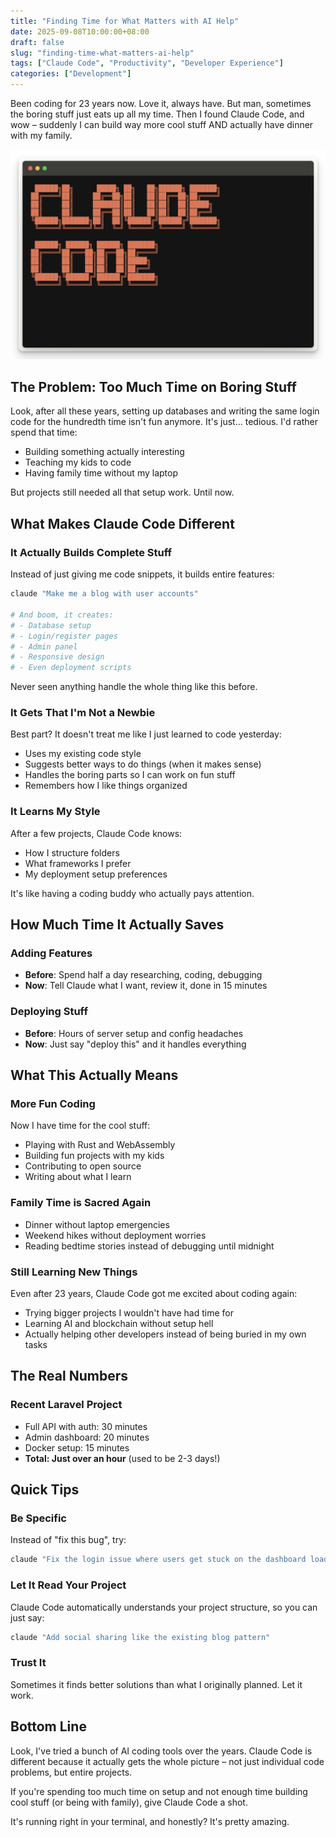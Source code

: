 ```yaml
---
title: "Finding Time for What Matters with AI Help"
date: 2025-09-08T10:00:00+08:00
draft: false
slug: "finding-time-what-matters-ai-help"
tags: ["Claude Code", "Productivity", "Developer Experience"]
categories: ["Development"]
---
```


Been coding for 23 years now. Love it, always have. But man, sometimes the boring stuff just eats up all my time. Then I found Claude Code, and wow – suddenly I can build way more cool stuff AND actually have dinner with my family.

![Claude Code Interface](/claude_code.png)

## The Problem: Too Much Time on Boring Stuff

Look, after all these years, setting up databases and writing the same login code for the hundredth time isn't fun anymore. It's just... tedious. I'd rather spend that time:

- Building something actually interesting
- Teaching my kids to code
- Having family time without my laptop

But projects still needed all that setup work. Until now.

## What Makes Claude Code Different

### It Actually Builds Complete Stuff

Instead of just giving me code snippets, it builds entire features:

```bash
claude "Make me a blog with user accounts"

# And boom, it creates:
# - Database setup
# - Login/register pages
# - Admin panel
# - Responsive design
# - Even deployment scripts
```

Never seen anything handle the whole thing like this before.

### It Gets That I'm Not a Newbie

Best part? It doesn't treat me like I just learned to code yesterday:

- Uses my existing code style
- Suggests better ways to do things (when it makes sense)
- Handles the boring parts so I can work on fun stuff
- Remembers how I like things organized

### It Learns My Style

After a few projects, Claude Code knows:

- How I structure folders
- What frameworks I prefer
- My deployment setup preferences

It's like having a coding buddy who actually pays attention.

## How Much Time It Actually Saves

### Adding Features

- **Before**: Spend half a day researching, coding, debugging
- **Now**: Tell Claude what I want, review it, done in 15 minutes

### Deploying Stuff

- **Before**: Hours of server setup and config headaches
- **Now**: Just say "deploy this" and it handles everything

## What This Actually Means

### More Fun Coding

Now I have time for the cool stuff:

- Playing with Rust and WebAssembly
- Building fun projects with my kids
- Contributing to open source
- Writing about what I learn

### Family Time is Sacred Again

- Dinner without laptop emergencies
- Weekend hikes without deployment worries
- Reading bedtime stories instead of debugging until midnight

### Still Learning New Things

Even after 23 years, Claude Code got me excited about coding again:

- Trying bigger projects I wouldn't have had time for
- Learning AI and blockchain without setup hell
- Actually helping other developers instead of being buried in my own tasks

## The Real Numbers

### Recent Laravel Project

- Full API with auth: 30 minutes
- Admin dashboard: 20 minutes
- Docker setup: 15 minutes
- **Total: Just over an hour** (used to be 2-3 days!)

## Quick Tips

### Be Specific

Instead of "fix this bug", try:

```bash
claude "Fix the login issue where users get stuck on the dashboard loading screen"
```

### Let It Read Your Project

Claude Code automatically understands your project structure, so you can just say:

```bash
claude "Add social sharing like the existing blog pattern"
```

### Trust It

Sometimes it finds better solutions than what I originally planned. Let it work.

## Bottom Line

Look, I've tried a bunch of AI coding tools over the years. Claude Code is different because it actually gets the whole picture – not just individual code problems, but entire projects.

If you're spending too much time on setup and not enough time building cool stuff (or being with family), give Claude Code a shot.

It's running right in your terminal, and honestly? It's pretty amazing.
